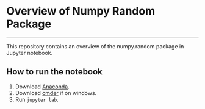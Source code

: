 # Overview of Numpy Random Package

***

This repository contains an overview of the numpy.random package in Jupyter notebook.

## How to run the notebook

1. Download [Anaconda](https://www.anaconda.com/products/individual).
2. Download [cmder](https://cmder.net/) if on windows.
3. Run `jupyter lab`.

